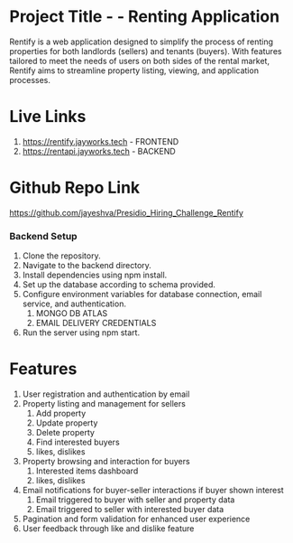 # Project Title -  - Renting Application

Rentify is a web application designed to simplify the process of renting properties for both landlords (sellers) and tenants (buyers). With features tailored to meet the needs of users on both sides of the rental market, Rentify aims to streamline property listing, viewing, and application processes.

# Live Links
1. https://rentify.jayworks.tech - FRONTEND
2. https://rentapi.jayworks.tech - BACKEND

# Github Repo Link 
https://github.com/jayeshva/Presidio_Hiring_Challenge_Rentify

### Backend Setup
1. Clone the repository.
2. Navigate to the backend directory.
3. Install dependencies using npm install.
4. Set up the database according to schema provided.
5. Configure environment variables for database connection, email service, and authentication.
     1. MONGO DB ATLAS
     2. EMAIL DELIVERY CREDENTIALS
6. Run the server using npm start.

# Features
1. User registration and authentication by email
2. Property listing and management for sellers
    1. Add property
    2. Update property
    3. Delete property
    4. Find interested buyers
    5. likes, dislikes
3. Property browsing and interaction for buyers
    1. Interested items dashboard
    2. likes, dislikes
4. Email notifications for buyer-seller interactions if buyer shown interest
    1. Email triggered to buyer with seller and property data
    2. Email triggered to seller with interested buyer data
5. Pagination and form validation for enhanced user experience
6. User feedback through like and dislike feature